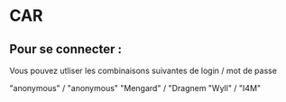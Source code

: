 # CAR


## Pour se connecter :
Vous pouvez utliser les combinaisons suivantes de login / mot de passe

"anonymous" / "anonymous"
"Mengard" / "Dragnem
"Wyll" / "I4M"